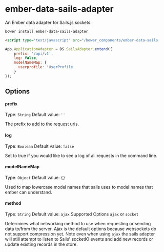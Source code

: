 ember-data-sails-adapter
========================

An Ember data adapter for Sails.js sockets


```bash
bower install ember-data-sails-adapter
```

```html
<script type="text/javascript" src="/bower_components/ember-data-sails-adapter/sails-adapter.js"></script>
```

```javascript
App.ApplicationAdapter = DS.SailsAdapter.extend({
    prefix: '/api/v1',
    log: false,
    modelNameMap: {
      userprofile: 'UserProfile'
    }
});
```


## Options

#### prefix
Type: `String`
Default value: `''`

The prefix to add to the request uris.

#### log
Type: `Boolean`
Default value: `false`

Set to true if you would like to see a log of all requests in the command line.

#### modelNameMap
Type: `Object`
Default value: `{}`

Used to map lowercase model names that sails uses to model names that ember can understand.

#### method
Type: `String`
Default value: `ajax`
Supported Options `ajax` or `socket`

Determines what networking method to use when requesting or sending data to/from the server. Ajax is the default options because websockets do not support compression yet. Note even when using `ajax` the sails adapter will still attempt to listen to Sails' socketIO events and add new records or update existing records in the store.

